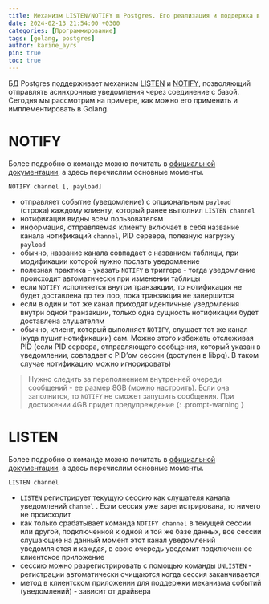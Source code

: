 ```yaml
---
title: Механизм LISTEN/NOTIFY в Postgres. Его реализация и поддержка в Golang
date: 2024-02-13 21:54:00 +0300
categories: [Программирование]
tags: [golang, postgres]
author: karine_ayrs
pin: true
toc: true
---
```


БД Postgres поддерживает механизм [LISTEN](https://www.postgresql.org/docs/current/sql-listen.html) и [NOTIFY](https://www.postgresql.org/docs/current/sql-notify.html), позволяющий отправлять асинхронные уведомления через соединение с базой. Сегодня мы рассмотрим на примере, 
как можно его применить и имплементировать в Golang. 

# NOTIFY

Более подробно о команде можно почитать в [официальной документации](https://www.postgresql.org/docs/current/sql-notify.html), а здесь перечислим основные моменты.

`NOTIFY channel [, payload]`

- отправляет событие (уведомление) с опциональным `payload` (строка) каждому клиенту, который ранее выполнил `LISTEN channel`
- нотификации видны всем пользователям
- информация, отправляемая клиенту включает в себя название канала нотификаций `channel`, PID сервера, полезную нагрузку `payload`
- обычно, название канала совпадает с названием таблицы, при модификации которой нужно послать уведомление
- полезная практика - указать `NOTIFY` в триггере - тогда уведомление происходит автоматически при изменении таблицы
- если `NOTIFY` исполняется внутри транзакции, то нотификация не будет доставлена до тех пор, пока транзакция не завершится
- если в один и тот же канал приходят идентичные уведомления внутри одной транзакции, только одна сущность нотификации будет доставлена слушателям
- обычно, клиент, который выполняет `NOTIFY`, слушает тот же канал (куда пушит нотификации) сам. Можно этого избежать отслеживая PID (если PID сервера, отправляющего сообщения, который указан в уведомлении, совпадает с  PID’ом сессии (доступен в libpq). В таком случае нотификацию можно игнорировать)

> Нужно следить за переполнением внутренней очереди сообщений - ее размер 8GB (можно настроить). Если она заполнится, то `NOTIFY` не сможет запушить сообщения. При достижении 4GB придет предупреждение
{: .prompt-warning }

# LISTEN 
Более подробно о команде можно почитать в [официальной документации](https://www.postgresql.org/docs/current/sql-listen.html), а здесь перечислим основные моменты.

`LISTEN channel`
- `LISTEN` регистрирует текущую сессию как слушателя канала уведомлений `channel` . Если сессия уже зарегистрирована, то ничего не происходит
- как только срабатывает команда `NOTIFY channel` в текущей сессии или другой, подключенной к одной и той же базе данных, все сессии слушающие на данный момент этот канал уведомлений уведомляются и каждая, в свою очередь уведомит подключенное клиентское приложение
- сессию можно разрегистрировать с помощью команды `UNLISTEN` - регистрации автоматически очищаются когда сессия заканчивается
- метод в клиентском приложении для поддержки механизма событий (уведомлений) - зависит от драйвера
